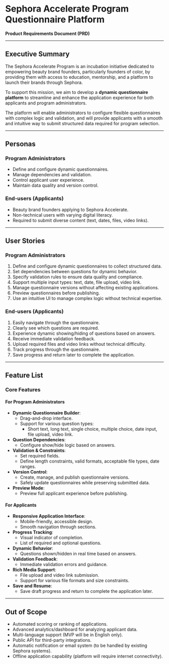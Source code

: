 
# Sephora Accelerate Program Questionnaire Platform  
**Product Requirements Document (PRD)**

---

## Executive Summary

The Sephora Accelerate Program is an incubation initiative dedicated to empowering beauty brand founders, particularly founders of color, by providing them with access to education, mentorship, and a platform to launch their brands through Sephora.

To support this mission, we aim to develop a **dynamic questionnaire platform** to streamline and enhance the application experience for both applicants and program administrators.

The platform will enable administrators to configure flexible questionnaires with complex logic and validation, and will provide applicants with a smooth and intuitive way to submit structured data required for program selection.

---

## Personas

### Program Administrators
- Define and configure dynamic questionnaires.
- Manage dependencies and validation.
- Control applicant user experience.
- Maintain data quality and version control.

### End-users (Applicants)
- Beauty brand founders applying to Sephora Accelerate.
- Non-technical users with varying digital literacy.
- Required to submit diverse content (text, dates, files, video links).

---

## User Stories

### Program Administrators

1. Define and configure dynamic questionnaires to collect structured data.
2. Set dependencies between questions for dynamic behavior.
3. Specify validation rules to ensure data quality and compliance.
4. Support multiple input types: text, date, file upload, video link.
5. Manage questionnaire versions without affecting existing applications.
6. Preview questionnaires before publishing.
7. Use an intuitive UI to manage complex logic without technical expertise.

### End-users (Applicants)

1. Easily navigate through the questionnaire.
2. Clearly see which questions are required.
3. Experience dynamic showing/hiding of questions based on answers.
4. Receive immediate validation feedback.
5. Upload required files and video links without technical difficulty.
6. Track progress through the questionnaire.
7. Save progress and return later to complete the application.

---

## Feature List

### Core Features

#### For Program Administrators
- **Dynamic Questionnaire Builder**:
  - Drag-and-drop interface.
  - Support for various question types:
    - Short text, long text, single choice, multiple choice, date input, file upload, video link.
- **Question Dependencies**:
  - Configure show/hide logic based on answers.
- **Validation & Constraints**:
  - Set required fields.
  - Define length constraints, valid formats, acceptable file types, date ranges.
- **Version Control**:
  - Create, manage, and publish questionnaire versions.
  - Safely update questionnaires while preserving submitted data.
- **Preview Mode**:
  - Preview full applicant experience before publishing.

#### For Applicants
- **Responsive Application Interface**:
  - Mobile-friendly, accessible design.
  - Smooth navigation through sections.
- **Progress Tracking**:
  - Visual indicator of completion.
  - List of required and optional questions.
- **Dynamic Behavior**:
  - Questions shown/hidden in real time based on answers.
- **Validation Feedback**:
  - Immediate validation errors and guidance.
- **Rich Media Support**:
  - File upload and video link submission.
  - Support for various file formats and size constraints.
- **Save and Resume**:
  - Save draft progress and return to complete the application later.

---

## Out of Scope

- Automated scoring or ranking of applications.
- Advanced analytics/dashboard for analyzing applicant data.
- Multi-language support (MVP will be in English only).
- Public API for third-party integrations.
- Automatic notification or email system (to be handled by existing Sephora systems).
- Offline application capability (platform will require internet connectivity).
